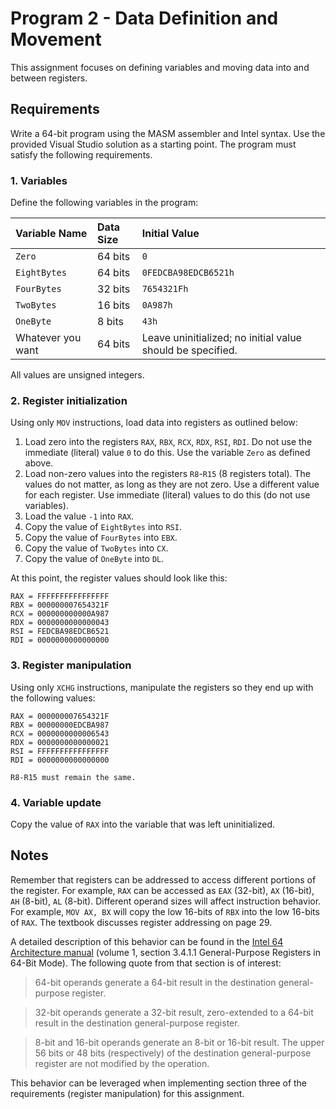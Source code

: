 # Program 2 - Data Definition and Movement

This assignment focuses on defining variables and moving data into and between registers.

## Requirements

Write a 64-bit program using the MASM assembler and Intel syntax. Use the provided Visual Studio solution as a starting point. The program must satisfy the following requirements.

### 1. Variables

Define the following variables in the program:

| Variable Name | Data Size | Initial Value |
|:----|:--|:--|
| `Zero` | 64 bits | `0` |
| `EightBytes` | 64 bits | `0FEDCBA98EDCB6521h` |
| `FourBytes` | 32 bits | `7654321Fh` |
| `TwoBytes` | 16 bits | `0A987h` |
| `OneByte` | 8 bits | `43h` |
| Whatever you want | 64 bits | Leave uninitialized; no initial value should be specified. |

All values are unsigned integers.

### 2. Register initialization

Using only `MOV` instructions, load data into registers as outlined below:

1. Load zero into the registers `RAX`, `RBX`, `RCX`, `RDX`, `RSI`, `RDI`. Do not use the immediate (literal) value `0` to do this. Use the variable `Zero` as defined above.
1. Load non-zero values into the registers `R8`-`R15` (8 registers total). The values do not matter, as long as they are not zero. Use a different value for each register. Use immediate (literal) values to do this (do not use variables).
1. Load the value `-1` into `RAX`.
1. Copy the value of `EightBytes` into `RSI`.
1. Copy the value of `FourBytes` into `EBX`.
1. Copy the value of `TwoBytes` into `CX`.
1. Copy the value of `OneByte` into `DL`.

At this point, the register values should look like this:

```
RAX = FFFFFFFFFFFFFFFF
RBX = 000000007654321F
RCX = 000000000000A987
RDX = 0000000000000043
RSI = FEDCBA98EDCB6521
RDI = 0000000000000000
```

### 3. Register manipulation

Using only `XCHG` instructions, manipulate the registers so they end up with the following values: 

```
RAX = 000000007654321F
RBX = 00000000EDCBA987
RCX = 0000000000006543
RDX = 0000000000000021
RSI = FFFFFFFFFFFFFFFF
RDI = 0000000000000000

R8-R15 must remain the same.
```

### 4. Variable update

Copy the value of `RAX` into the variable that was left uninitialized.

## Notes

Remember that registers can be addressed to access different portions of the register. For example, `RAX` can be accessed as `EAX` (32-bit), `AX` (16-bit), `AH` (8-bit), `AL` (8-bit). Different operand sizes will affect instruction behavior. For example, `MOV AX, BX` will copy the low 16-bits of `RBX` into the low 16-bits of `RAX`. The textbook discusses register addressing on page 29.

A detailed description of this behavior can be found in the [Intel 64 Architecture manual](https://www.intel.com/content/www/us/en/developer/articles/technical/intel-sdm.html) (volume 1, section 3.4.1.1 General-Purpose Registers in 64-Bit Mode). The following quote from that section is of interest:

>64-bit operands generate a 64-bit result in the destination general-purpose register.

>32-bit operands generate a 32-bit result, zero-extended to a 64-bit result in the destination general-purpose register.

>8-bit and 16-bit operands generate an 8-bit or 16-bit result. The upper 56 bits or 48 bits (respectively) of the destination general-purpose register are not modified by the operation.

This behavior can be leveraged when implementing section three of the requirements (register manipulation) for this assignment.
